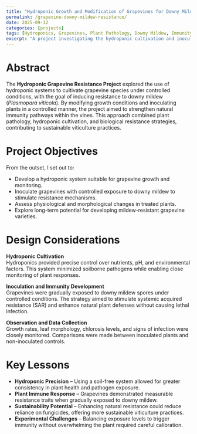 ```yaml
---
title: "Hydroponic Growth and Modification of Grapevines for Downy Mildew Resistance"  
permalink: /grapevine-downy-mildew-resistance/  
date: 2025-09-12  
categories: [projects]  
tags: [Hydroponics, Grapevines, Plant Pathology, Downy Mildew, Immunity]  
excerpt: "A project investigating the hydroponic cultivation and inoculation of grapevine species to enhance resistance against downy mildew infection."  
---
```


# Abstract  
The **Hydroponic Grapevine Resistance Project** explored the use of hydroponic systems to cultivate grapevine species under controlled conditions, with the goal of inducing resistance to downy mildew (*Plasmopara viticola*). By modifying growth conditions and inoculating plants in a controlled manner, the project aimed to strengthen natural immunity pathways within the vines. This approach combined plant pathology, hydroponic cultivation, and biological resistance strategies, contributing to sustainable viticulture practices.  

# Project Objectives  
From the outset, I set out to:  
- Develop a hydroponic system suitable for grapevine growth and monitoring.  
- Inoculate grapevines with controlled exposure to downy mildew to stimulate resistance mechanisms.  
- Assess physiological and morphological changes in treated plants.  
- Explore long-term potential for developing mildew-resistant grapevine varieties.  

# Design Considerations  

**Hydroponic Cultivation**  
Hydroponics provided precise control over nutrients, pH, and environmental factors. This system minimized soilborne pathogens while enabling close monitoring of plant responses.  

**Inoculation and Immunity Development**  
Grapevines were gradually exposed to downy mildew spores under controlled conditions. The strategy aimed to stimulate systemic acquired resistance (SAR) and enhance natural plant defenses without causing lethal infection.  

**Observation and Data Collection**  
Growth rates, leaf morphology, chlorosis levels, and signs of infection were closely monitored. Comparisons were made between inoculated plants and non-inoculated controls.  

# Key Lessons  

- **Hydroponic Precision** – Using a soil-free system allowed for greater consistency in plant health and pathogen exposure.  
- **Plant Immune Response** – Grapevines demonstrated measurable resistance traits when gradually exposed to downy mildew.  
- **Sustainability Potential** – Enhancing natural resistance could reduce reliance on fungicides, offering more sustainable viticulture practices.  
- **Experimental Challenges** – Balancing exposure levels to trigger immunity without overwhelming the plant required careful calibration.  
